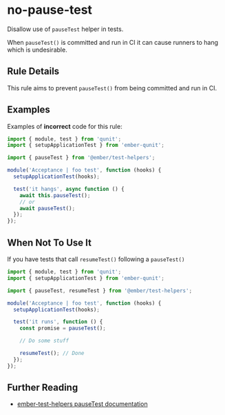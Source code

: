 # no-pause-test

Disallow use of `pauseTest` helper in tests.

When `pauseTest()` is committed and run in CI it can cause runners to hang which is undesirable.

## Rule Details

This rule aims to prevent `pauseTest()` from being committed and run in CI.

## Examples

Examples of **incorrect** code for this rule:

```js
import { module, test } from 'qunit';
import { setupApplicationTest } from 'ember-qunit';

import { pauseTest } from '@ember/test-helpers';

module('Acceptance | foo test', function (hooks) {
  setupApplicationTest(hooks);

  test('it hangs', async function () {
    await this.pauseTest();
    // or
    await pauseTest();
  });
});
```

## When Not To Use It

If you have tests that call `resumeTest()` following a `pauseTest()`

```js
import { module, test } from 'qunit';
import { setupApplicationTest } from 'ember-qunit';

import { pauseTest, resumeTest } from '@ember/test-helpers';

module('Acceptance | foo test', function (hooks) {
  setupApplicationTest(hooks);

  test('it runs', function () {
    const promise = pauseTest();

    // Do some stuff

    resumeTest(); // Done
  });
});
```

## Further Reading

* [ember-test-helpers pauseTest documentation](https://github.com/emberjs/ember-test-helpers/blob/master/API.md#pausetest)
